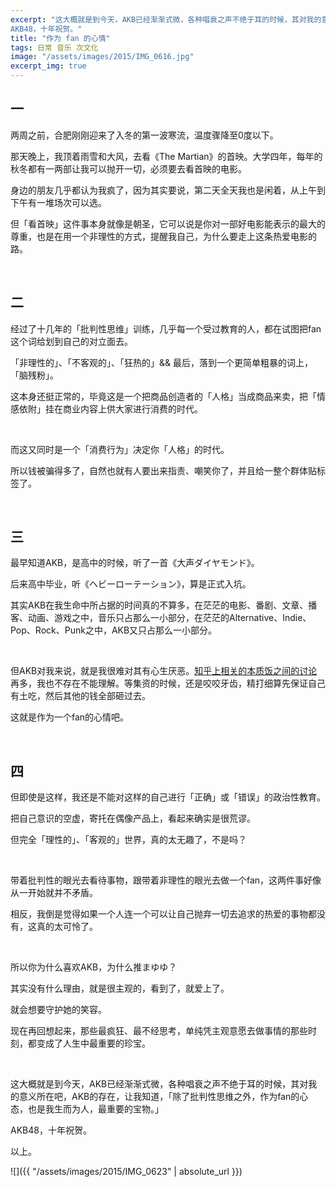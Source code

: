 ```yaml
---
excerpt: "这大概就是到今天，AKB已经渐渐式微，各种唱衰之声不绝于耳的时候，其对我的意义所在吧，AKB的存在，让我知道，「除了批判性思维之外，作为fan的心态，也是我生而为人，最重要的宝物。」<br>
AKB48，十年祝贺。"
title: "作为 fan 的心情"
tags: 日常 音乐 次文化
image: "/assets/images/2015/IMG_0616.jpg"
excerpt_img: true
---
```


## 一

两周之前，合肥刚刚迎来了入冬的第一波寒流，温度骤降至0度以下。

那天晚上，我顶着雨雪和大风，去看《The Martian》的首映。大学四年，每年的秋冬都有一两部让我可以抛开一切，必须要去看首映的电影。

身边的朋友几乎都认为我疯了，因为其实要说，第二天全天我也是闲着，从上午到下午有一堆场次可以选。

但「看首映」这件事本身就像是朝圣，它可以说是你对一部好电影能表示的最大的尊重，也是在用一个非理性的方式，提醒我自己，为什么要走上这条热爱电影的路。

<br>

## 二

经过了十几年的「批判性思维」训练，几乎每一个受过教育的人，都在试图把fan这个词给划到自己的对立面去。

「非理性的」、「不客观的」、「狂热的」&& 最后，落到一个更简单粗暴的词上，「脑残粉」。

这本身还挺正常的，毕竟这是一个把商品创造者的「人格」当成商品来卖，把「情感依附」挂在商业内容上供大家进行消费的时代。

<br>

而这又同时是一个「消费行为」决定你「人格」的时代。

所以钱被骗得多了，自然也就有人要出来指责、嘲笑你了，并且给一整个群体贴标签了。

<br>

## 三

最早知道AKB，是高中的时候，听了一首《大声ダイヤモンド》。

后来高中毕业，听《ヘビーローテーション》，算是正式入坑。

其实AKB在我生命中所占据的时间真的不算多，在茫茫的电影、番剧、文章、播客、动画、游戏之中，音乐只占那么一小部分，在茫茫的Alternative、Indie、Pop、Rock、Punk之中，AKB又只占那么一小部分。

<br>

但AKB对我来说，就是我很难对其有心生厌恶。[知乎上相关的本质饭之间的讨论](https://www.zhihu.com/question/27714992)再多，我也不存在不能理解。等集资的时候，还是咬咬牙齿，精打细算先保证自己有土吃，然后其他的钱全部砸过去。

这就是作为一个fan的心情吧。

<br>

## 四

但即使是这样，我还是不能对这样的自己进行「正确」或「错误」的政治性教育。

把自己意识的空虚，寄托在偶像产品上，看起来确实是很荒谬。

但完全「理性的」、「客观的」世界，真的太无趣了，不是吗？

<br>

带着批判性的眼光去看待事物，跟带着非理性的眼光去做一个fan，这两件事好像从一开始就并不矛盾。

相反，我倒是觉得如果一个人连一个可以让自己抛弃一切去追求的热爱的事物都没有，这真的太可怜了。

<br>

所以你为什么喜欢AKB，为什么推まゆゆ？

其实没有什么理由，就是很主观的，看到了，就爱上了。

就会想要守护她的笑容。

现在再回想起来，那些最疯狂、最不经思考，单纯凭主观意愿去做事情的那些时刻，都变成了人生中最重要的珍宝。

<br>

这大概就是到今天，AKB已经渐渐式微，各种唱衰之声不绝于耳的时候，其对我的意义所在吧，AKB的存在，让我知道，「除了批判性思维之外，作为fan的心态，也是我生而为人，最重要的宝物。」

AKB48，十年祝贺。

以上。

![]({{ "/assets/images/2015/IMG_0623" | absolute_url }})
